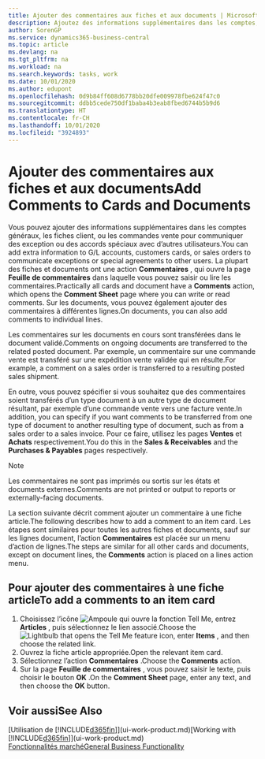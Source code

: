 ```yaml
---
title: Ajouter des commentaires aux fiches et aux documents | Microsoft Docs
description: Ajoutez des informations supplémentaires dans les comptes, les fiches client, ou les commandes vente pour communiquer des accords, tels qu’un prix spécial ou un mode de livraison, pour d’autres utilisateurs.
author: SorenGP
ms.service: dynamics365-business-central
ms.topic: article
ms.devlang: na
ms.tgt_pltfrm: na
ms.workload: na
ms.search.keywords: tasks, work
ms.date: 10/01/2020
ms.author: edupont
ms.openlocfilehash: 0d9b84ff608d6778bb20dfe009978fbe624f47c0
ms.sourcegitcommit: ddbb5cede750df1baba4b3eab8fbed6744b5b9d6
ms.translationtype: HT
ms.contentlocale: fr-CH
ms.lasthandoff: 10/01/2020
ms.locfileid: "3924893"
---
```

# <a name="add-comments-to-cards-and-documents"></a><span data-ttu-id="fed34-103">Ajouter des commentaires aux fiches et aux documents</span><span class="sxs-lookup"><span data-stu-id="fed34-103">Add Comments to Cards and Documents</span></span>
<span data-ttu-id="fed34-104">Vous pouvez ajouter des informations supplémentaires dans les comptes généraux, les fiches client, ou les commandes vente pour communiquer des exception ou des accords spéciaux avec d’autres utilisateurs.</span><span class="sxs-lookup"><span data-stu-id="fed34-104">You can add extra information to G/L accounts, customers cards, or sales orders to communicate exceptions or special agreements to other users.</span></span>
<span data-ttu-id="fed34-105">La plupart des fiches et documents ont une action **Commentaires** , qui ouvre la page **Feuille de commentaires** dans laquelle vous pouvez saisir ou lire les commentaires.</span><span class="sxs-lookup"><span data-stu-id="fed34-105">Practically all cards and document have a **Comments** action, which opens the **Comment Sheet** page where you can write or read comments.</span></span> <span data-ttu-id="fed34-106">Sur les documents, vous pouvez également ajouter des commentaires à différentes lignes.</span><span class="sxs-lookup"><span data-stu-id="fed34-106">On documents, you can also add comments to individual lines.</span></span>

<span data-ttu-id="fed34-107">Les commentaires sur les documents en cours sont transférées dans le document validé.</span><span class="sxs-lookup"><span data-stu-id="fed34-107">Comments on ongoing documents are transferred to the related posted document.</span></span> <span data-ttu-id="fed34-108">Par exemple, un commentaire sur une commande vente est transféré sur une expédition vente validée qui en résulte.</span><span class="sxs-lookup"><span data-stu-id="fed34-108">For example, a comment on a sales order is transferred to a resulting posted sales shipment.</span></span>

<span data-ttu-id="fed34-109">En outre, vous pouvez spécifier si vous souhaitez que des commentaires soient transférés d’un type document à un autre type de document résultant, par exemple d’une commande vente vers une facture vente.</span><span class="sxs-lookup"><span data-stu-id="fed34-109">In addition, you can specify if you want comments to be transferred from one type of document to another resulting type of document, such as from a sales order to a sales invoice.</span></span> <span data-ttu-id="fed34-110">Pour ce faire, utilisez les pages **Ventes** et **Achats** respectivement.</span><span class="sxs-lookup"><span data-stu-id="fed34-110">You do this in the **Sales & Receivables** and the **Purchases & Payables** pages respectively.</span></span>

> [!NOTE]
> <span data-ttu-id="fed34-111">Les commentaires ne sont pas imprimés ou sortis sur les états et documents externes.</span><span class="sxs-lookup"><span data-stu-id="fed34-111">Comments are not printed or output to reports or externally-facing documents.</span></span>

<span data-ttu-id="fed34-112">La section suivante décrit comment ajouter un commentaire à une fiche article.</span><span class="sxs-lookup"><span data-stu-id="fed34-112">The following describes how to add a comment to an item card.</span></span> <span data-ttu-id="fed34-113">Les étapes sont similaires pour toutes les autres fiches et documents, sauf sur les lignes document, l’action **Commentaires** est placée sur un menu d’action de lignes.</span><span class="sxs-lookup"><span data-stu-id="fed34-113">The steps are similar for all other cards and documents, except on document lines, the **Comments** action is placed on a lines action menu.</span></span>

## <a name="to-add-a-comments-to-an-item-card"></a><span data-ttu-id="fed34-114">Pour ajouter des commentaires à une fiche article</span><span class="sxs-lookup"><span data-stu-id="fed34-114">To add a comments to an item card</span></span>
1. <span data-ttu-id="fed34-115">Choisissez l’icône ![Ampoule qui ouvre la fonction Tell Me](media/ui-search/search_small.png "Dites-moi ce que vous voulez faire"), entrez **Articles** , puis sélectionnez le lien associé.</span><span class="sxs-lookup"><span data-stu-id="fed34-115">Choose the ![Lightbulb that opens the Tell Me feature](media/ui-search/search_small.png "Tell me what you want to do") icon, enter **Items** , and then choose the related link.</span></span>
2. <span data-ttu-id="fed34-116">Ouvrez la fiche article appropriée.</span><span class="sxs-lookup"><span data-stu-id="fed34-116">Open the relevant item card.</span></span>
3. <span data-ttu-id="fed34-117">Sélectionnez l’action **Commentaires** .</span><span class="sxs-lookup"><span data-stu-id="fed34-117">Choose the **Comments** action.</span></span>
4. <span data-ttu-id="fed34-118">Sur la page **Feuille de commentaires** , vous pouvez saisir le texte, puis choisir le bouton **OK** .</span><span class="sxs-lookup"><span data-stu-id="fed34-118">On the **Comment Sheet** page, enter any text, and then choose the **OK** button.</span></span>

## <a name="see-also"></a><span data-ttu-id="fed34-119">Voir aussi</span><span class="sxs-lookup"><span data-stu-id="fed34-119">See Also</span></span>
<span data-ttu-id="fed34-120">[Utilisation de [!INCLUDE[d365fin](includes/d365fin_md.md)]](ui-work-product.md)</span><span class="sxs-lookup"><span data-stu-id="fed34-120">[Working with [!INCLUDE[d365fin](includes/d365fin_md.md)]](ui-work-product.md)</span></span>  
[<span data-ttu-id="fed34-121">Fonctionnalités marché</span><span class="sxs-lookup"><span data-stu-id="fed34-121">General Business Functionality</span></span>](ui-across-business-areas.md)
